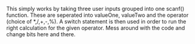 This simply works by taking three user inputs grouped into one scanf() function. These are seperated into valueOne, valueTwo and the operator (choice of *,/,+,-,%). A switch statement is then used in order to run the right calculation for the given operator. Mess around with the code and change bits here and there.

